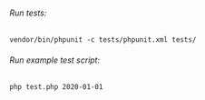 ###### Run tests:

`vendor/bin/phpunit -c tests/phpunit.xml tests/`

###### Run example test script:

`php test.php 2020-01-01`
